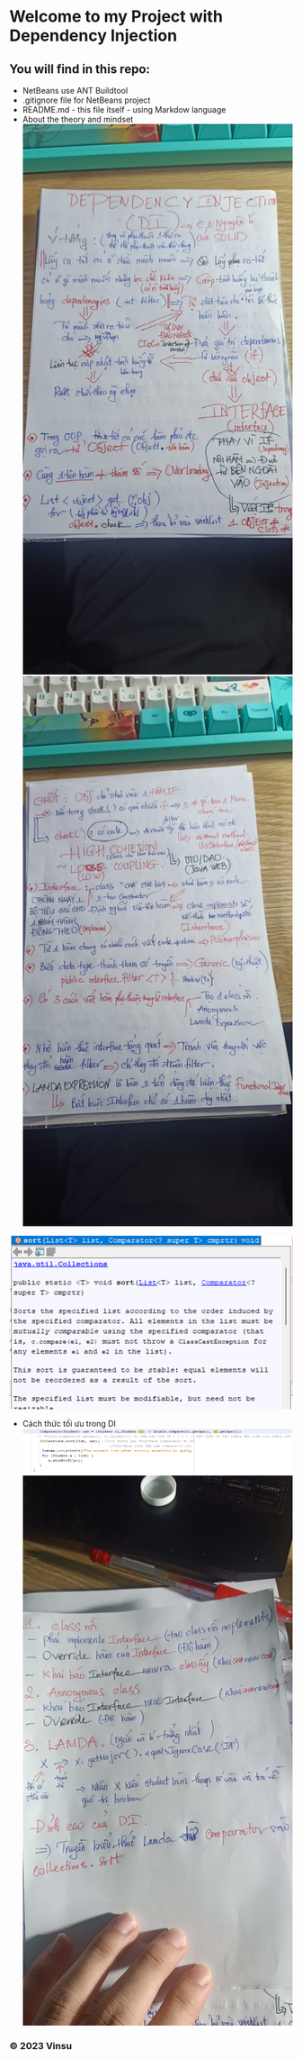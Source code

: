 # Welcome to my Project with Dependency Injection 

## You will find in this repo:

* NetBeans use ANT Buildtool
* .gitignore file for NetBeans project
* README.md - this file itself - using Markdow language
* About the theory and mindset
![alt](DI.png)
![alt](DI_2.png)

![alt](DI3.png)
* Cách thức tối ưu trong DI
![alt](DI4.png)
![alt](DI5.png)
### © 2023 Vinsu 

